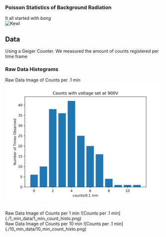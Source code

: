 ### Poisson Statistics of Background Radiation
It all started with *bang* <br/>
![Kewl](https://media.giphy.com/media/YT83GILU8epmAfKk2R/giphy.gif)

## Data
Using a Geiger Counter. We measured the amount of counts registered per time frame <br/>
### Raw Data Histograms
Raw Data Image of Counts per .1 min
![Counts per .1 min](./6_sec_data/6_second_count_histo.png)

<br/>
Raw Data Image of Counts per 1 min
![Counts per .1 min](./1_min_data/1_min_count_histo.png)

<br/>
Raw Data Image of Counts per 10 min
![Counts per .1 min](./10_min_data/10_min_count_histo.png)

